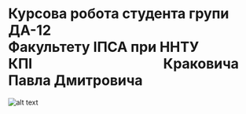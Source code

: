 # Курсова робота студента групи ДА-12⠀⠀⠀⠀⠀⠀⠀⠀⠀⠀⠀⠀ Факультету ІПСА при ННТУ КПІ⠀⠀⠀⠀⠀⠀⠀⠀⠀⠀⠀⠀⠀Краковича Павла Дмитровича
![alt text](https://i.imgur.com/sjJhSnW.png)